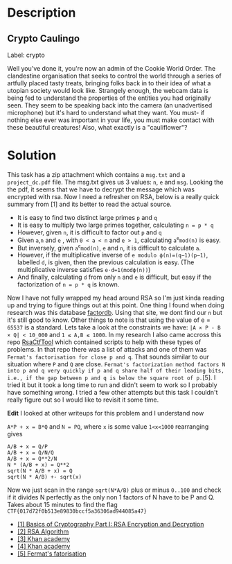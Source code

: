 # Description
## Crypto Caulingo
Label: crypto

Well you've done it, you're now an admin of the Cookie World Order. The clandestine organisation that seeks to control the world through a series of artfully placed tasty treats, bringing folks back in to their idea of what a utopian society would look like. Strangely enough, the webcam data is being fed to understand the properties of the entities you had originally seen. They seem to be speaking back into the camera (an unadvertised microphone) but it's hard to understand what they want. You must- if nothing else ever was important in your life, you must make contact with these beautiful creatures! Also, what exactly is a "cauliflower"?

# Solution
This task has a zip attachment which contains a `msg.txt` and a `project_dc.pdf` file. The msg.txt gives us 3 values: `n`, `e` and `msg`. Looking the the pdf, it seems that we have to decrypt the message which was encrypted with rsa. Now I need a refresher on RSA, below is a really quick summary from [1] and its better to read the actual source.

- It is easy to find two distinct large primes `p` and `q`
- It is easy to multiply two large primes together, calculating `n = p * q`
- However, given `n`, it is difficult to factor out `p` and `q`
- Given `a`,`n` and `e` , with `0 < a < n` and `e > 1`, calculating `a`<sup>`e`</sup>`mod(n)` is easy.
- But inversely, given `a`<sup>`e`</sup>`mod(n)`, `e` and `n`, it is difficult to calculate `a`.
- However, if the multiplicative inverse of `e modulo ϕ(n)=(q−1)(p−1)`, labelled `d`, is given, then the previous calculation is easy. (The multiplicative inverse satisfies `e⋅d=1(modϕ(n))`)
- And finally, calculating `d` from only `n` and `e` is difficult, but easy if the factorization of `n = p * q` is known.

Now I have not fully wrapped my head around RSA so I'm just kinda reading up and trying to figure things out at this point. One thing I found when doing research was this database [factordb](http://factordb.com/index.php). Using that site, we dont find our `n` but it's still good to know. Other things to note is that using the value of e = `65537` is a standard. Lets take a look at the constraints we have: `|A × P - B × Q| < 10_000` and `1 ≤ A,B ≤ 1000`. In my research I also came accross this repo [RsaCtfTool](https://github.com/Ganapati/RsaCtfTool) which contained scripts to help with these types of problems. In that repo there was a list of attacks and one of them was `Fermat's factorisation for close p and q`. That sounds similar to our situation where `P` and `Q` are close. `Fermat's factorization method factors N into p and q very quickly if p and q share half of their leading bits, i.e., if the gap between p and q is below the square root of p.`[5]. I tried it but it took a long time to run and didn't seem to work so I probably have something wrong. I tried a few other attempts but this task I couldn't really figure out so I would like to revisit it some time.

**Edit** I looked at other writeups for this problem and I understand now

`A*P + x = B*Q` and `N = PQ`, where `x` is some value `1<x<1000` rearranging gives
```
A/B + x = Q/P
A/B + x = Q/N/Q
A/B + x = Q**2/N
N * (A/B + x) = Q**2
sqrt(N * A/B + x) = Q
sqrt(N * A/B) +- sqrt(x)
```

Now we just scan in the range `sqrt(N*A/B)` plus or minus `0..100` and check if it divides N perfectly as the only non 1 factors of N have to be P and Q.
Takes about 15 minutes to find the flag `CTF{017d72f0b513e89830bccf5a36306ad944085a47}`

- [[1] Basics of Cryptography Part I: RSA Encryption and Decryption](https://sahandsaba.com/cryptography-rsa-part-1.html)
- [[2] RSA Algorithm](https://www.di-mgt.com.au/rsa_alg.html)
- [[3] Khan academy](https://www.khanacademy.org/computing/computer-science/cryptography/modern-crypt/v/rsa-encryption-part-4)
- [[4] Khan academy](https://www.khanacademy.org/computing/computer-science/cryptography/modarithmetic/a/modular-inverses)
- [[5] Fermat's fatorisation](https://facthacks.cr.yp.to/fermat.html)